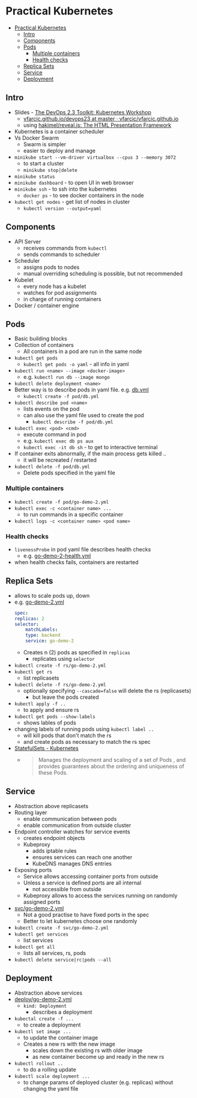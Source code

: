 # Practical Kubernetes

- [Practical Kubernetes](#practical-kubernetes)
	- [Intro](#intro)
	- [Components](#components)
	- [Pods](#pods)
		- [Multiple containers](#multiple-containers)
		- [Health checks](#health-checks)
	- [Replica Sets](#replica-sets)
	- [Service](#service)
	- [Deployment](#deployment)

## Intro
* Slides - [The DevOps 2.3 Toolkit: Kubernetes Workshop](http://vfarcic.github.io/devops23/workshop-packt.html)
	* [vfarcic.github.io/devops23 at master · vfarcic/vfarcic.github.io](https://github.com/vfarcic/vfarcic.github.io/tree/master/devops23)
	* using [hakimel/reveal.js: The HTML Presentation Framework](https://github.com/hakimel/reveal.js/)
* Kubernetes is a container scheduler
* Vs Docker Swarm
	* Swarm is simpler
	* easier to deploy and manage
* `minikube start --vm-driver virtualbox --cpus 3 --memory 3072`
	* to start a cluster
	* `minikube stop|delete`
* `minikube status`
* `minikube dashboard` - to open UI in web browser
* `minikube ssh` - to ssh into the kubernetes
	* `docker ps` - to see docker containers in the node
* `kubectl get nodes` - get list of nodes in cluster
	* `kubectl version --output=yaml`


## Components
* API Server
	* receives commands from `kubectl`
	* sends commands to scheduler
* Scheduler
	* assigns pods to nodes
	* manual overriding scheduling is possible, but not recommended
* Kubelet
	* every node has a kubelet
	* watches for pod assignments
	* in charge of running containers
* Docker / container engine

## Pods
* Basic building blocks
* Collection of containers
	* All containers in a pod are run in the same node
* `kubectl get pods`
	* `kubectl get pods -o yaml` - all info in yaml
* `kubectl run <name> --image <docker-image>`
	* e.g. `kubectl run db --image mongo`
* `kubectl delete deployment <name>`
* Better way is to describe pods in yaml file. e.g. [db.yml](./resources/k8s-specs/pod/db.yml)
	* `kubectl create -f pod/db.yml`
* `kubectl describe pod <name>`
	* lists events on the pod
	* can also use the yaml file used to create the pod
		* `kubectl describe -f pod/db.yml`
* `kubectl exec <pod> <cmd>`
	* execute command in pod
	* e.g. `kubectl exec db ps aux`
	* `kubectl exec -it db sh` - to get to interactive terminal
* If container exits abnormally, if the main process gets killed ..
	* it will be recreated / restarted
* `kubectl delete -f pod/db.yml`
	* Delete pods specified in the yaml file

### Multiple containers
* `kubectl create -f pod/go-demo-2.yml`
* `kubectl exec -c <container name> ...`
	* to run commands in a specific container
* `kubectl logs -c <container name> <pod name>`

### Health checks
* `livenessProbe` in pod yaml file describes health checks
	* e.g. [go-demo-2-health.yml](./resources/k8s-specs/pod/go-demo-2-health.yml)
* when health checks fails, containers are restarted


## Replica Sets
* allows to scale pods up, down
* e.g. [go-demo-2.yml](./resources/k8s-specs/rs/go-demo-2.yml)
	```yaml
	spec:
	replicas: 2
	selector:
		matchLabels:
		type: backend
		service: go-demo-2
	```
	* Creates n (2) pods as specified in `replicas`
		* replicates using `selector`
* `kubectl create -f rs/go-demo-2.yml`
* `kubectl get rs`
	* list replicasets
* `kubectl delete -f rs/go-demo-2.yml`
	* optionally specifying `--cascade=false` will delete the rs (replicasets)
		* but leave the pods created
* `kubectl apply -f ..`
	* to apply and ensure rs
* `kubectl get pods --show-labels`
	* shows lables of pods
* changing labels of running pods using `kubectl label ..`
	* will kill pods that don't match the rs
	* and create pods as necessary to match the rs spec
* [StatefulSets - Kubernetes](https://kubernetes.io/docs/concepts/workloads/controllers/statefulset/)
	* > Manages the deployment and scaling of a set of Pods , and provides guarantees about the ordering and uniqueness of these Pods.


## Service
* Abstraction above replicasets
* Routing layer
	* enable communication between pods
	* enable communication from outside cluster
* Endpoint controller watches for service events
	* creates endpoint objects
	* Kubeproxy
		* adds iptable rules
		* ensures services can reach one another
		* KubeDNS manages DNS entries
* Exposing ports
	* Service allows accessing container ports from outside
	* Unless a service is defined ports are all internal
		* not accessible from outside
	* Kubeproxy allows to access the services running on randomly assigned ports
* [svc/go-demo-2.yml](./resources/k8s-specs/svc/go-demo-2.yml)
	* Not a good practise to have fixed ports in the spec
	* Better to let kubernetes choose one randomly
* `kubectl create -f svc/go-demo-2.yml`
* `kubectl get services`
	* list services
* `kubectl get all`
	* lists all services, rs, pods
* `kubectl delete service|rc|pods --all`

## Deployment
* Abstraction above services
* [deploy/go-demo-2.yml](./resources/k8s-specs/deploy/go-demo-2-db.yml)
	* `kind: Deployment`
		* describes a deployment
* `kubectal create -f ...`
	* to create a deployment
* `kubectl set image ...`
	* to update the container image
	* Creates a new rs with the new image
		* scales down the existing rs with older image
		* as new container become up and ready in the new rs
* `kubectl rollout ..`
	* to do a rolling update
* `kubectl scale deployment ...`
	* to change params of deployed cluster (e.g. replicas) without changing the yaml file
